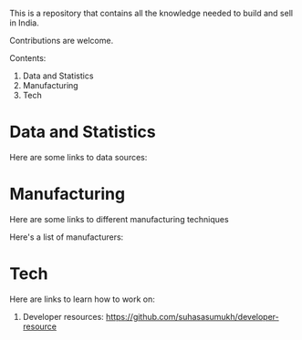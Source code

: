 This is a repository that contains all the knowledge needed to build and sell in India.

Contributions are welcome.

Contents:
1. Data and Statistics
2. Manufacturing
3. Tech

# Data and Statistics

Here are some links to data sources:

# Manufacturing

Here are some links to different manufacturing techniques

Here's a list of manufacturers:

# Tech

Here are links to learn how to work on:
1. Developer resources: https://github.com/suhasasumukh/developer-resource



